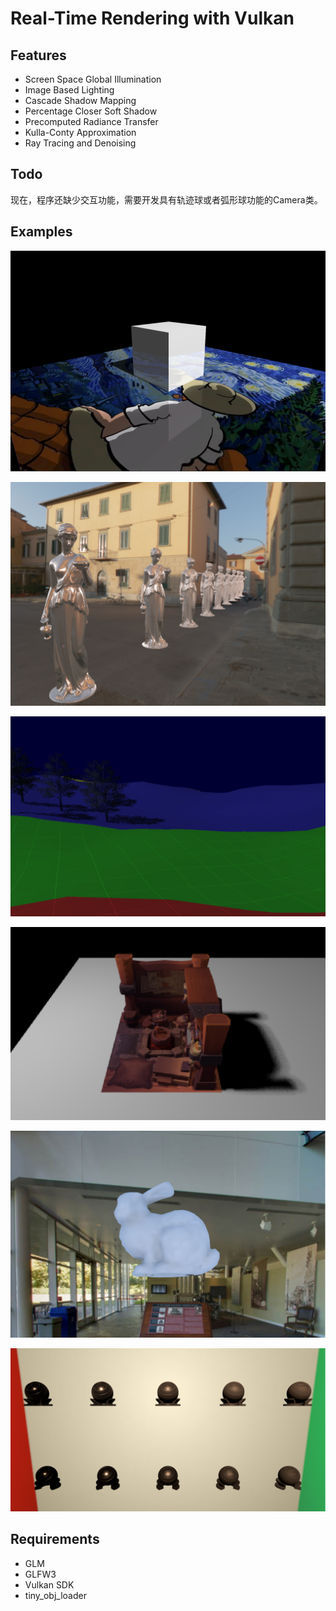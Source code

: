 # Real-Time Rendering with Vulkan

## Features

* Screen Space Global Illumination
* Image Based Lighting
* Cascade Shadow Mapping
* Percentage Closer Soft Shadow
* Precomputed Radiance Transfer
* Kulla-Conty Approximation
* Ray Tracing and Denoising

## Todo

现在，程序还缺少交互功能，需要开发具有轨迹球或者弧形球功能的Camera类。

## Examples

![](img/ssr.png)

![](img/ibl.png)

![](img/csm.png)

![](img/pcss.png)

![](img/prt.png)

![](img/kully-conty.png)

## Requirements

* GLM
* GLFW3
* Vulkan SDK
* tiny_obj_loader

